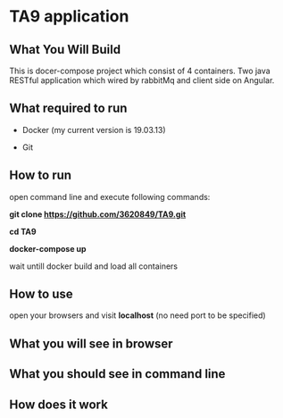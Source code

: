 # TA9 application

## What You Will Build

This is docer-compose project which consist of 4 containers. Two java RESTful application which wired by rabbitMq and client side on Angular.

## What required to run

- Docker (my current version  is 19.03.13)

- Git

## How to run

open command line and execute following commands:

**git clone https://github.com/3620849/TA9.git**

**cd TA9**

**docker-compose up**

wait untill docker build and load all containers

## How to use

open your browsers and visit **localhost** (no need port to be specified)

## What you will see in browser

## What you should see in command line

## How does it work


